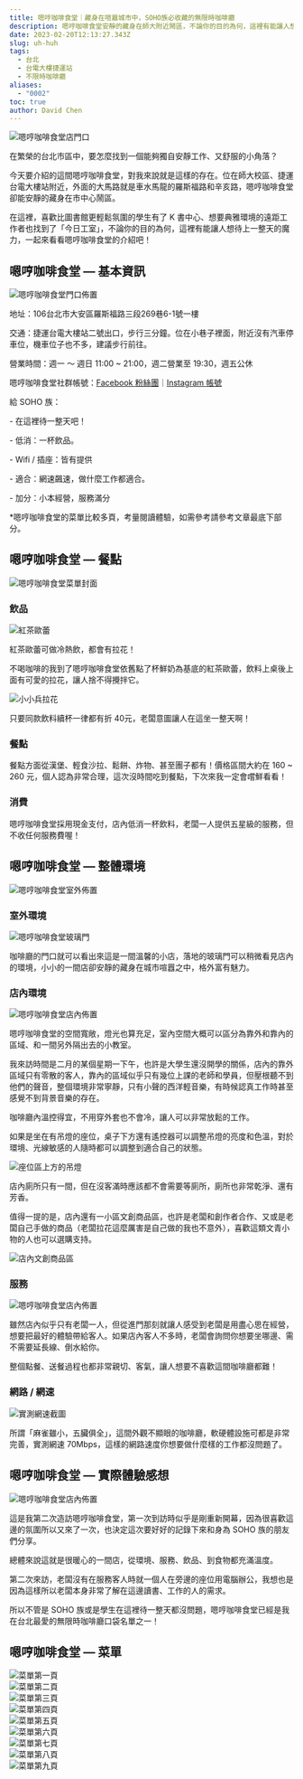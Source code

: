 ```yaml
---
title: 嗯哼咖啡食堂｜藏身在喧囂城市中，SOHO族必收藏的無限時咖啡廳
description: 嗯哼咖啡食堂安靜的藏身在師大附近鬧區，不論你的目的為何，這裡有能讓人想待上一整天的魔力，是 SOHO 族必收藏的口袋名單咖啡廳！
date: 2023-02-20T12:13:27.343Z
slug: uh-huh
tags:
  - 台北
  - 台電大樓捷運站
  - 不限時咖啡廳
aliases:
  - "0002"
toc: true
author: David Chen
---
```

![嗯哼咖啡食堂店門口](https://lh4.googleusercontent.com/AGTey7OrcXknak6W-DbuD-sNEudcfCeiPWFQnhpHmIk1qvLT2Dsqb3IqrAq_KUZeYCcw8rpW-5g7k4cUKupSl2AD9Uzqxr0MnbhRMLH8l25hlQLzDM6qmylxeHuNTX1qWUWHJNUHbdiJkOUcZfLC4VI "嗯哼咖啡食堂店門口")

在繁榮的台北市區中，要怎麼找到一個能夠獨自安靜工作、又舒服的小角落？

今天要介紹的這間嗯哼咖啡食堂，對我來說就是這樣的存在。位在師大校區、捷運台電大樓站附近，外面的大馬路就是車水馬龍的羅斯福路和辛亥路，嗯哼咖啡食堂卻能安靜的藏身在市中心鬧區。

在這裡，喜歡比圖書館更輕鬆氛圍的學生有了 K 書中心、想要典雅環境的遠距工作者也找到了「今日工室」，不論你的目的為何，這裡有能讓人想待上一整天的魔力，一起來看看嗯哼咖啡食堂的介紹吧！

## 嗯哼咖啡食堂 — 基本資訊

![嗯哼咖啡食堂門口佈置](https://lh6.googleusercontent.com/WlOvgpdtYLTzum5p1potFpRjYPcZ0zhM-SnZ0Hpbrf4o55iQHjlt46blhUOalAcuK6qVaC2aSzVZqTpjQJvwW2dj_sOR4uYq8LlesLmskZ1WTkjAdyBv9lXSQa7a51iXtcVdp1Syfoj_w1u__brf8-0 "嗯哼咖啡食堂門口佈置")

地址：106台北市大安區羅斯福路三段269巷6-1號一樓

交通：捷運台電大樓站二號出口，步行三分鐘。位在小巷子裡面，附近沒有汽車停車位，機車位子也不多，建議步行前往。

營業時間：週一 ～ 週日 11:00 ~ 21:00，週二營業至 19:30，週五公休

嗯哼咖啡食堂社群帳號：[Facebook 粉絲團](https://www.facebook.com/life031673)｜[Instagram 帳號](https://www.instagram.com/life031673/)

給 SOHO 族：

\- 在這裡待一整天吧！

\- 低消：一杯飲品。

\- Wifi / 插座：皆有提供

\- 適合：網速飆速，做什麼工作都適合。

\- 加分：小本經營，服務滿分

\*嗯哼咖啡食堂的菜單比較多頁，考量閱讀體驗，如需參考請參考文章最底下部分。

## 嗯哼咖啡食堂 — 餐點

![嗯哼咖啡食堂菜單封面](https://lh5.googleusercontent.com/ZGUDWqEhp9EXfIRAwIv23x9wFW0viyyp6zjIky7pdioidXf1qDuWC62Vd0zKpG1ucYSkTgOjwtN7hmv37uR2YwuikD16WC4R_XdiSc-8DGW_clbpcvvym7aTYgTQ1MA6bkmVii6hKRID2QJZO3lsU-g "嗯哼咖啡食堂菜單封面")

### 飲品

![紅茶歐蕾](https://lh5.googleusercontent.com/ItqhLQJwfBViGvVa2XT8AItG5MVgAh28a9ofeq2XFUXdOP1VfxeW4YqFaQxyY35mjv72E9bkm3MTz86B8P5uQES0MTQK3Q4NdstC9nUDhWSR-ARn4WttCHml-dTmoi4DjRlzCw8jo-Ddo0mpYDgYLY0 "紅茶歐蕾 150元")

紅茶歐蕾可做冷熱飲，都會有拉花！

不喝咖啡的我到了嗯哼咖啡食堂依舊點了杯鮮奶為基底的紅茶歐蕾，飲料上桌後上面有可愛的拉花，讓人捨不得攪拌它。

![小小兵拉花](https://lh5.googleusercontent.com/sJ2l_N-PtmtawcIdM0HpkDEg04FVYi9Wi5v_1uNdpG3jeNKGaSl3JD64NJlnC_DHH0MsLBJXEYl8j87zLUFBhP8q51rgsUzCzfkq0gswDovl5wy92RnbUKQu3ZODiWb2gbjFPjTFXvfMYQjqKOXvD1Y "小小兵拉花")

只要同款飲料續杯一律都有折 40元，老闆意圖讓人在這坐一整天啊！

### 餐點

餐點方面從漢堡、輕食沙拉、鬆餅、炸物、甚至團子都有！價格區間大約在 160 ~ 260 元，個人認為非常合理，這次沒時間吃到餐點，下次來我一定會嚐鮮看看！

### 消費

嗯哼咖啡食堂採用現金支付，店內低消一杯飲料，老闆一人提供五星級的服務，但不收任何服務費喔！

## 嗯哼咖啡食堂 — 整體環境

![嗯哼咖啡食堂室外佈置](https://lh3.googleusercontent.com/OsXwgvgLwF6QI9UeeYThqZMXA38-xgY2ri7tKOjoHP8UJrZ6rME6JxSMgG0AxqIlAvFemqzy7Kfdl9EngtCzcfLpf1zB1v_VrkSrbwrMCYI9gobU_pWRPkb9mw0z2bzeHEBk9xcApB13AJo8Ea-bIGY "嗯哼咖啡食堂室外佈置")

### 室外環境

![嗯哼咖啡食堂玻璃門](https://lh4.googleusercontent.com/QUkJLQLFW_gHf22r2m6t1fg-tRNHWwOMtwBu1G9CXOle15Bww0-cBrllI2qkHW9BOv6vRR04gtxK21KhyndoBmH8UVs-XkIHbOK09ciU0LeOihj_iDAfCacbAHbiQpNmHoHPZLjo0q5l2lKRIUWuNoM "嗯哼咖啡食堂玻璃門")

咖啡廳的門口就可以看出來這是一間溫馨的小店，落地的玻璃門可以稍微看見店內的環境，小小的一間店卻安靜的藏身在城市喧囂之中，格外富有魅力。

### 店內環境

![嗯哼咖啡食堂店內佈置](https://lh4.googleusercontent.com/N9TK5BivHwAr6ZkacOzk1e-yGUGImx_fAQOdgRXEKW0R-KxZDT-wT1R0jtJ6G5y1n2-xASFvYaKoAP4Dznugtpq2LVTkbJHwnbrGJJAE8DQEDeEwooD-hTqPXHGbvleTqAVN4KWDIFg7pJf7IAmu3IM "嗯哼咖啡食堂店內佈置")

嗯哼咖啡食堂的空間寬敞，燈光也算充足，室內空間大概可以區分為靠外和靠內的區域、和一間另外隔出去的小教室。

我來訪時間是二月的某個星期一下午，也許是大學生還沒開學的關係，店內的靠外區域只有零散的客人，靠內的區域似乎只有幾位上課的老師和學員，但壓根聽不到他們的聲音，整個環境非常寧靜，只有小聲的西洋輕音樂，有時候認真工作時甚至感覺不到背景音樂的存在。

咖啡廳內溫控得宜，不用穿外套也不會冷，讓人可以非常放鬆的工作。

如果是坐在有吊燈的座位，桌子下方還有遙控器可以調整吊燈的亮度和色溫，對於環境、光線敏感的人隨時都可以調整到適合自己的狀態。

![座位區上方的吊燈](https://lh4.googleusercontent.com/oWQhgVtyJoyT55_QgVlrnOQHjIYoQDLYjA7BwGw3AsLRBuYfGTncazhwUzQ6uiwa8RhZtCiwT6bx0xrQMcENvnFiaOZjJZdYSquFnDikbL6RdhELpE1zwoyW92dVv7rcgm-y4K-W1Y8uJbGUgMvI-gs "座位區上方的吊燈")

店內廁所只有一間，但在沒客滿時應該都不會需要等廁所，廁所也非常乾淨、還有芳香。

值得一提的是，店內還有一小區文創商品區，也許是老闆和創作者合作、又或是老闆自己手做的商品（老闆拉花這麼厲害是自己做的我也不意外），喜歡這類文青小物的人也可以選購支持。

![店內文創商品區](https://lh3.googleusercontent.com/zBIxRUvhXDoTemSGlxm6uWvJ2FuXvPy2TXtC-MaH5TATkY-sZIWKKnAxfWoZudtcd6Kq8-8q_082O3qMHvR0b5mMnkmPk9ZA_k98sAL_MnfRNTT3X2wgrt8L9YGnQ6ioAaqvhZvs7IwVS_F4nrnSFy0 "店內文創商品區")

### 服務

![嗯哼咖啡食堂店內佈置](https://lh6.googleusercontent.com/LdGYfJxw2V1GDErEZIE0Fv9cmasZuPp9SoxzcNgAgbaYn1Isof-NypmocrTVjYiG1sNcX86DAFVMrXmcy5V_eYhnfSOwtWRO7vB9D_7BUIsOA2r-ml7StL35YazEu-CeqA0uPLZL9S6lBdgc5cNxc4M "嗯哼咖啡食堂店內佈置")

雖然店內似乎只有老闆一人，但從進門那刻就讓人感受到老闆是用盡心思在經營，想要把最好的體驗帶給客人。如果店內客人不多時，老闆會詢問你想要坐哪邊、需不需要延長線、倒水給你。

整個點餐、送餐過程也都非常親切、客氣，讓人想要不喜歡這間咖啡廳都難！

### 網路 / 網速

![實測網速截圖](https://lh5.googleusercontent.com/wIkRJZTb0KvPRjuB4WnHoqhbOnUjNmNbfsQL9P0nKs0Ab3WglDSAXsfbyk4IzacZg_xo6eHngzPNb86HSS1MmNFVhaCE9eozodfb0YtHoduENz7OTUl-koiXUuxTPNiUmcKRet4gHlsEP3mSv2C50rM "實測網速截圖")

所謂「麻雀雖小，五臟俱全」，這間外觀不顯眼的咖啡廳，軟硬體設施可都是非常完善，實測網速 70Mbps，這樣的網路速度你想要做什麼樣的工作都沒問題了。

## 嗯哼咖啡食堂 — 實際體驗感想

![嗯哼咖啡食堂店內佈置](https://lh3.googleusercontent.com/jW7Kzs2-b5NQYYSkvq7efPlfFBA-a9E2IHo0bzY8T81W74flxTVa1nwSy7LZwELyhKiZ8A3K6IWQPM9TJy6GcZTPMFgrXxB23IFwuRSYJhKR_CWmJ8immikrOm0flilftKGRinb9soC8A5fo3Kpm3cw "嗯哼咖啡食堂店內佈置")

這是我第二次造訪嗯哼咖啡食堂，第一次到訪時似乎是剛重新開幕，因為很喜歡這邊的氛圍所以又來了一次，也決定這次要好好的記錄下來和身為 SOHO 族的朋友們分享。

總體來說這就是很暖心的一間店，從環境、服務、飲品、到食物都充滿溫度。

第二次來訪，老闆沒有在服務客人時就一個人在旁邊的座位用電腦辦公，我想也是因為這樣所以老闆本身非常了解在這邊讀書、工作的人的需求。

所以不管是 SOHO 族或是學生在這裡待一整天都沒問題，嗯哼咖啡食堂已經是我在台北最愛的無限時咖啡廳口袋名單之一！

## 嗯哼咖啡食堂 — 菜單

<!-- two images in one line syntax -->

<div class="row">
    <div class="col-xs-6 col-md-6"><img src="14.jpg" alt="菜單第一頁" /></div>
    <div class="col-xs-6 col-md-6"><img src="15.jpg" alt="菜單第二頁" /></div>
</div>

<div class="row">
    <div class="col-xs-6 col-md-6"><img src="16.jpg" alt="菜單第三頁" /></div>
    <div class="col-xs-6 col-md-6"><img src="17.jpg" alt="菜單第四頁" /></div>
</div>

<div class="row">
    <div class="col-xs-6 col-md-6"><img src="18.jpg" alt="菜單第五頁" /></div>
    <div class="col-xs-6 col-md-6"><img src="19.jpg" alt="菜單第六頁" /></div>
</div>

<div class="row">
    <div class="col-xs-6 col-md-6"><img src="20.jpg" alt="菜單第七頁" /></div>
    <div class="col-xs-6 col-md-6"><img src="21.jpg" alt="菜單第八頁" /></div>
</div>


<div class="row">
    <div class="col-xs-6 col-md-6"><img src="22.jpg" alt="菜單第九頁" /></div>
</div>